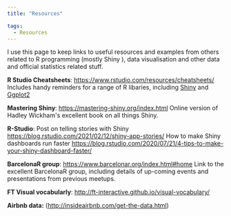 ```yaml
---
title: "Resources"

tags:
  - Resources
---
```


I use this page to keep links to useful resources and examples from others related to R programming (mostly Shiny ), data visualisation and other data and official statistics related stuff.

**R Studio Cheatsheets**: 
https://www.rstudio.com/resources/cheatsheets/
Includes handy reminders for a range of R libaries, including [Shiny](https://shiny.rstudio.com/images/shiny-cheatsheet.pdf) and [Ggplot2](https://www.rstudio.com/wp-content/uploads/2015/03/ggplot2-cheatsheet.pdf)

**Mastering Shiny**: 
https://mastering-shiny.org/index.html
Online version of Hadley Wickham's excellent book on all things Shiny.

**R-Studio**: 
Post on telling stories with Shiny
https://blog.rstudio.com/2021/02/12/shiny-app-stories/
How to make Shiny dashboards run faster
https://blog.rstudio.com/2020/07/21/4-tips-to-make-your-shiny-dashboard-faster/

**BarcelonaR group**: 
https://www.barcelonar.org/index.html#home
Link to the excellent BarcelonaR group, including details of up-coming events and presentations from previous meetups. 

**FT Visual vocabularly**: 
http://ft-interactive.github.io/visual-vocabulary/


**Airbnb data:** (http://insideairbnb.com/get-the-data.html)



